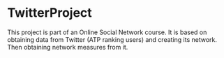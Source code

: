 # TwitterProject

This project is part of an Online Social Network course.
It is based on obtaining data from Twitter (ATP ranking users) and creating its network. 
Then obtaining network measures from it.
